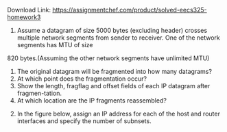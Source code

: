 Download Link: https://assignmentchef.com/product/solved-eecs325-homework3
<br>
<ol>

 <li> Assume a datagram of size 5000 bytes (excluding header) crosses multiple network segments from sender to receiver. One of the network segments has MTU of size</li>

</ol>

820 bytes.(Assuming the other network segments have unlimited MTU)

<ol>

 <li>The original datagram will be fragmented into how many datagrams?</li>

 <li>At which point does the fragmentation occur?</li>

 <li> Show the length, fragflag and offset fields of each IP datagram after fragmen-tation.</li>

 <li> At which location are the IP fragments reassembled?</li>

</ol>

<ol start="2">

 <li> In the figure below, assign an IP address for each of the host and router interfaces and specify the number of subnsets.</li>

</ol>